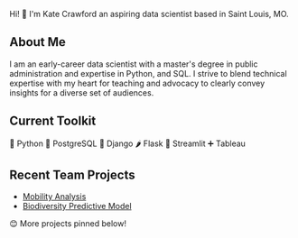 Hi! 👋 I'm Kate Crawford an aspiring data scientist based in Saint Louis, MO. 

## About Me

I am an early-career data scientist with a master's degree in public administration and expertise in Python, and SQL. I strive to blend technical expertise with my heart for teaching and advocacy to clearly convey insights for a diverse set of audiences. 

## Current Toolkit

🐍 Python
🐘 PostgreSQL
🐸 Django
🌶️ Flask
👑 Streamlit
➕ Tableau

## Recent Team Projects

- [Mobility Analysis](https://github.com/franknvk/wdl_challenge_1)
- [Biodiversity Predictive Model](https://github.com/lara-es/cascais_phase2)

😊 More projects pinned below!

